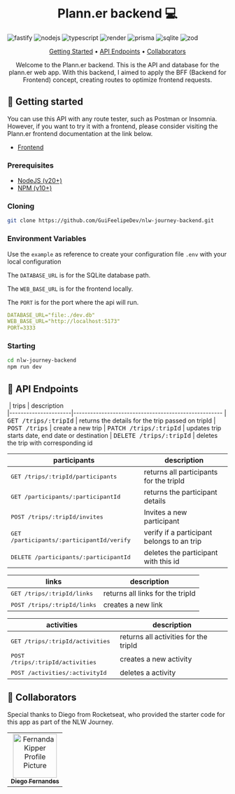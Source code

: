 [FASTIFY__BADGE]: https://img.shields.io/badge/fastify-%23000000.svg?style=for-the-badge&logo=fastify&logoColor=white
[TYPESCRIPT__BADGE]: https://img.shields.io/badge/typescript-D4FAFF?style=for-the-badge&logo=typescript
[RENDER__BADGE]: https://img.shields.io/badge/Render-%46E3B7.svg?style=for-the-badge&logo=render&logoColor=white
[PRISMA__BADGE]: https://img.shields.io/badge/Prisma-3982CE?style=for-the-badge&logo=Prisma&logoColor=white
[SQLITE__BADGE]: https://img.shields.io/badge/sqlite-%2307405e.svg?style=for-the-badge&logo=sqlite&logoColor=white
[ZOD__BADGE]: https://img.shields.io/badge/zod-%233068b7.svg?style=for-the-badge&logo=zod&logoColor=white
[NODE__BADGE]: https://img.shields.io/badge/node.js-6DA55F?style=for-the-badge&logo=node.js&logoColor=white

<h1 align="center" style="font-weight: bold;">Plann.er backend 💻</h1>

![fastify][FASTIFY__BADGE]
![nodejs][NODE__BADGE]
![typescript][TYPESCRIPT__BADGE]
![render][RENDER__BADGE]
![prisma][PRISMA__BADGE]
![sqlite][SQLITE__BADGE]
![zod][ZOD__BADGE]

<p align="center">
 <a href="#started">Getting Started</a> • 
  <a href="#routes">API Endpoints</a> •
 <a href="#colab">Collaborators</a>
</p>

<p align="center">
Welcome to the Plann.er backend. This is the API and database for the plann.er web app. With this backend, I aimed to apply the BFF (Backend for Frontend) concept, creating routes to optimize frontend requests.
</p>

<h2 id="started">🚀 Getting started</h2>

You can use this API with any route tester, such as Postman or Insomnia. However, if you want to try it with a frontend, please consider visiting the Plann.er frontend documentation at the link below.

- [Frontend](https://github.com/GuiFeelipeDev/planner-frontend)

<h3>Prerequisites</h3>

- [NodeJS (v20+)](https://nodejs.org/pt/download/package-manager)
- [NPM (v10+)](https://docs.npmjs.com/downloading-and-installing-node-js-and-npm)

<h3>Cloning</h3>

```bash
git clone https://github.com/GuiFeelipeDev/nlw-journey-backend.git
```

<h3> Environment Variables</h2>

Use the `example` as reference to create your configuration file `.env` with your local configuration

The `DATABASE_URL` is for the SQLite database path.

The `WEB_BASE_URL` is for the frontend locally.

The `PORT` is for the port where the api will run.

```yaml
DATABASE_URL="file:./dev.db"
WEB_BASE_URL="http://localhost:5173"
PORT=3333
```

<h3>Starting</h3>

```bash
cd nlw-journey-backend
npm run dev
```

<h2 id="routes">📍 API Endpoints</h2>

​
| trips | description  
|----------------------|-----------------------------------------------------
| <kbd>GET /trips/:tripId</kbd> | returns the details for the trip passed on tripId
| <kbd>POST /trips</kbd> | create a new trip
| <kbd>PATCH /trips/:tripId</kbd> | updates trip starts date, end date or destination
| <kbd>DELETE /trips/:tripId</kbd> | deletes the trip with corresponding id

| participants                                       | description                                |
| -------------------------------------------------- | ------------------------------------------ |
| <kbd>GET /trips/:tripId/participants</kbd>         | returns all participants for the tripId    |
| <kbd>GET /participants/:participantId</kbd>        | returns the participant details            |
| <kbd>POST /trips/:tripId/invites</kbd>             | Invites a new participant                  |
| <kbd>GET /participants/:participantId/verify</kbd> | verify if a participant belongs to an trip |
| <kbd>DELETE /participants/:participantId</kbd>     | deletes the participant with this id       |

| links                                | description                      |
| ------------------------------------ | -------------------------------- |
| <kbd>GET /trips/:tripId/links</kbd>  | returns all links for the tripId |
| <kbd>POST /trips/:tripId/links</kbd> | creates a new link               |

| activities                                | description                           |
| ----------------------------------------- | ------------------------------------- |
| <kbd>GET /trips/:tripId/activities</kbd>  | returns all activities for the tripId |
| <kbd>POST /trips/:tripId/activities</kbd> | creates a new activity                |
| <kbd>POST /activities/:activityId</kbd>   | deletes a activity                    |

<h2 id="colab">🤝 Collaborators</h2>

Special thanks to Diego from Rocketseat, who provided the starter code for this app as part of the NLW Journey.

<table>
  <tr>
    <td align="center">
      <a href="https://github.com/diego3g">
        <img src="https://avatars.githubusercontent.com/u/2254731?v=4" width="100px;" alt="Fernanda Kipper Profile Picture"/><br>
        <sub>
          <b>Diego Fernandes</b>
        </sub>
      </a>
    </td>
  </tr>
</table>
